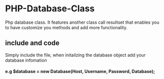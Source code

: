# PHP-Database-Class
Php database class. It features another class call resultset that enables you to have customize you methods and add more functionality.
## include and code
Simply include the file, when initailzing the database object add your database infomation
#### e.g $database = new Database(Host, Username, Password, Database);
